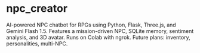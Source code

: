 # npc_creator
AI-powered NPC chatbot for RPGs using Python, Flask, Three.js, and Gemini Flash 1.5. Features a mission-driven NPC, SQLite memory, sentiment analysis, and 3D avatar. Runs on Colab with ngrok. Future plans: inventory, personalities, multi-NPC.
